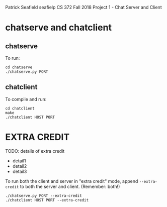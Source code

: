 Patrick Seafield
seafielp
CS 372
Fall 2018
Project 1 - Chat Server and Client

# chatserve and chatclient

## chatserve

To run:

    cd chatserve
    ./chatserve.py PORT

## chatclient

To compile and run:

    cd chatclient
    make
    ./chatclient HOST PORT


# EXTRA CREDIT

TODO: details of extra credit

* detail1
* detail2
* detail3

To run both the client and server in "extra credit" mode, append `--extra-credit` 
to both the server and client. (Remember: both!)

    ./chatserve.py PORT --extra-credit
    ./chatclient HOST PORT --extra-credit


